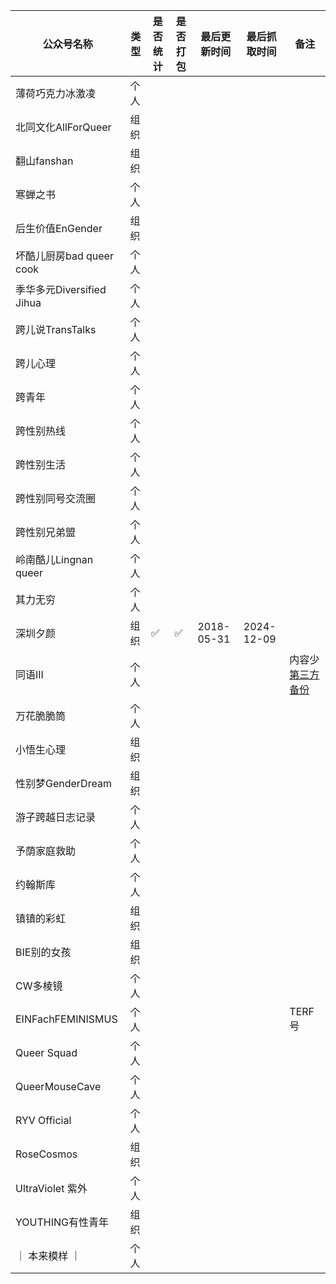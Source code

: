 <!-- |公众号名称|是否统计|是否打包|最后更新时间|最后抓取时间|备注|
|-|-|-|-|-|-|
|薄荷巧克力冰激凌|✅|✅|2024-09-24|2024-11-30||
|北同文化AllForQueer|✅|❌|2023-05-15|2024-11-30|文件太大打包不下来|
|翻山fanshan|✅|✅|2024-11-19|2024-11-30||
|寒蝉之书|✅|✅|2024-11-29|2024-11-30||
|后生价值EnGender|✅|❌|2024-03-28|2024-11-30|文件太大打包不下来|
|坏酷儿厨房bad queer cook|✅|✅|2024-11-20|2024-11-30||
|季华多元Diversified Jihua|✅|✅|2023-03-10|2024-11-30||
|跨儿说TransTalks|✅|❌|2024-11-13|2024-11-30|文件太大打包不下来|
|跨儿心理|✅|❌|2024-11-28|2024-11-30|文件太大打包不下来|
|跨青年|✅|❌|2024-08-25|2024-11-30|文件太大打包不下来|
|跨性别热线|✅|✅|2024-08-25|2024-11-30||
|跨性别生活|✅|❌|2021-09-17|2024-11-30|文件太大打包不下来|
|跨性别同号交流圈|✅|✅|2024-11-29|2024-11-30||
|跨性别兄弟盟|✅|❌|2024-11-28|2024-11-30|文件太大打包不下来|
|岭南酷儿Lingnan queer|✅|✅|2024-11-30|2024-11-30||
|其力无穷|✅|✅|2024-11-05|2024-11-30||
|同语III|✅|✅|2023-04-13|2024-11-30|内容少 [第三方备份](https://github.com/Commonlanguage/Commonlanguage.github.io)|
|万花脆脆筒||||||
|小悟生心理||||||
|性别梦GenderDream|✅|❌|2024-11-29|2024-11-30|文件太大打包不下来|
|游子跨越日志记录|✅|✅|2024-11-19|2024-11-30||
|予荫家庭救助|✅|✅|2024-05-22|2024-11-30||
|约翰斯库|✅|✅|2024-11-07|2024-11-30||
|BIE别的女孩|✅|❌|2024-11-13|2024-11-30|文件太大传不上去|
|CW多棱镜|✅|✅|2024-11-22|2024-11-30||
|EINFachFEMINISMUS|✅|✅|2024-08-05|2024-11-30|TERF号|
|Queer Squad|✅|❌|2024-03-31|2024-11-30|文件太大打包不下来|
|QueerMouseCave|✅|✅|2024-05-10|2024-11-30||
|RYV Official|✅|✅|2022-11-13|2024-11-30||
|RoseCosmos|✅|✅|2023-11-23|2024-11-30||
|UltraViolet 紫外|✅|✅|2024-11-25|2024-11-30||
|YOUTHING有性青年|✅|✅|2024-08-29|2024-11-30||
|｜ 本来模样 ｜|✅|✅|2024-11-23|2024-11-30|| -->

|公众号名称|类型|是否统计|是否打包|最后更新时间|最后抓取时间|备注|
|-|-|-|-|-|-|-|
|薄荷巧克力冰激凌|个人||||||
|北同文化AllForQueer|组织||||||
|翻山fanshan|组织||||||
|寒蝉之书|个人||||||
|后生价值EnGender|组织||||||
|坏酷儿厨房bad queer cook|个人||||||
|季华多元Diversified Jihua|个人||||||
|跨儿说TransTalks|个人||||||
|跨儿心理|个人||||||
|跨青年|个人||||||
|跨性别热线|个人||||||
|跨性别生活|个人||||||
|跨性别同号交流圈|个人||||||
|跨性别兄弟盟|个人||||||
|岭南酷儿Lingnan queer|个人||||||
|其力无穷|个人||||||
|深圳夕颜|组织|✅|✅|2018-05-31|2024-12-09||
|同语III|个人|||||内容少 [第三方备份](https://github.com/Commonlanguage/Commonlanguage.github.io)|
|万花脆脆筒|个人||||||
|小悟生心理|组织||||||
|性别梦GenderDream|组织||||||
|游子跨越日志记录|个人||||||
|予荫家庭救助|个人||||||
|约翰斯库|个人||||||
|镇镇的彩虹|组织||||||
|BIE别的女孩|组织||||||
|CW多棱镜|个人||||||
|EINFachFEMINISMUS|个人|||||TERF号|
|Queer Squad|个人||||||
|QueerMouseCave|个人||||||
|RYV Official|个人||||||
|RoseCosmos|组织||||||
|UltraViolet 紫外|个人||||||
|YOUTHING有性青年|组织||||||
|｜ 本来模样 ｜|个人||||||
